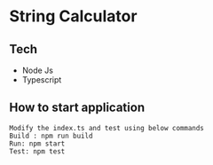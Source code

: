 # String Calculator

## Tech
- Node Js
- Typescript

## How to start application

    Modify the index.ts and test using below commands
    Build : npm run build
    Run: npm start
    Test: npm test